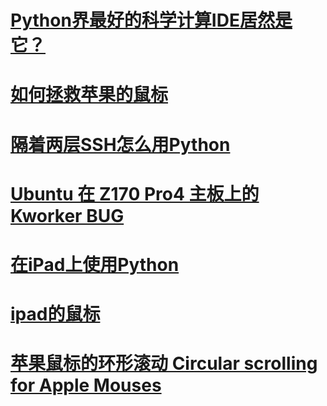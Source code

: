 # [Python界最好的科学计算IDE居然是它？](./200128env_setup/readme.md)
# [如何拯救苹果的鼠标](./200130elegant_junk/readme.md)
# [隔着两层SSH怎么用Python](./200131double_ssh/readme.md)
# [Ubuntu 在 Z170 Pro4 主板上的 Kworker BUG](./200206/readme.md)
# [在iPad上使用Python](./200212remote_python/readme.md)
# [ipad的鼠标](./200324ipad_cursor/readme.md)
# [苹果鼠标的环形滚动 Circular scrolling for Apple Mouses ](./200330clickwheel_mouse/readme.md)
